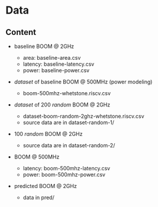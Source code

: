 # Data

## Content
- baseline BOOM @ 2GHz
	* area: baseline-area.csv
	* latency: baseline-latency.csv
	* power: baseline-power.csv

- *dataset* of baseline BOOM @ 500MHz (power modeling)
	* boom-500mhz-whetstone.riscv.csv

- *dataset* of 200 *random* BOOM @ 2GHz
	* dataset-boom-random-2ghz-whetstone.riscv.csv
	* source data are in dataset-random-1/

- 100 *random* BOOM @ 2GHz
	* source data are in dataset-random-2/

- BOOM @ 500MHz
	* latency: boom-500mhz-latency.csv
	* power: boom-500mhz-power.csv

- predicted BOOM @ 2GHz
	* data in pred/

